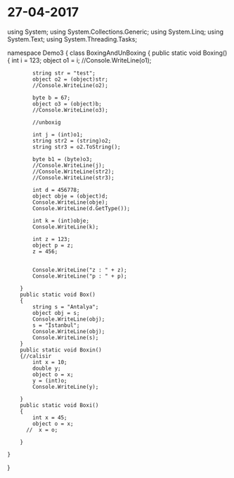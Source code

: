 # 27-04-2017

using System;
using System.Collections.Generic;
using System.Linq;
using System.Text;
using System.Threading.Tasks;

namespace Demo3
{
    class BoxingAndUnBoxing
    {
        public static void Boxing() {
            int i = 123;
            object o1 = i;
            //Console.WriteLine(o1);

            string str = "test";
            object o2 = (object)str;
            //Console.WriteLine(o2);

            byte b = 67;
            object o3 = (object)b;
            //Console.WriteLine(o3);

            //unboxig

            int j = (int)o1;
            string str2 = (string)o2;
            string str3 = o2.ToString();

            byte b1 = (byte)o3;
            //Console.WriteLine(j);
            //Console.WriteLine(str2);
            //Console.WriteLine(str3);

            int d = 456778;
            object obje = (object)d;
            Console.WriteLine(obje);
            Console.WriteLine(d.GetType());

            int k = (int)obje;
            Console.WriteLine(k);

            int z = 123;
            object p = z;
            z = 456;
            

            Console.WriteLine("z : " + z);
            Console.WriteLine("p : " + p);

        }     
        public static void Box()
        {
            string s = "Antalya";
            object obj = s;
            Console.WriteLine(obj);
            s = "İstanbul";
            Console.WriteLine(obj);
            Console.WriteLine(s);
        }
        public static void Boxin()
        {//calisir
            int x = 10;
            double y;
            object o = x;
            y = (int)o;
            Console.WriteLine(y);

        }
        public static void Boxi()
        {
            int x = 45;
            object o = x;
          //  x = o;

        }

    }
}
